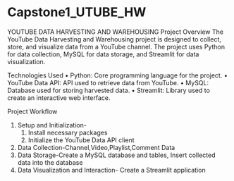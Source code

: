 # Capstone1_UTUBE_HW
YOUTUBE DATA HARVESTING AND WAREHOUSING
Project Overview
The YouTube Data Harvesting and Warehousing project is designed to collect, store, and visualize data from a YouTube channel. The project uses Python for data collection, MySQL for data storage, and Streamlit for data visualization.

Technologies Used
•	Python: Core programming language for the project.
•	YouTube Data API: API used to retrieve data from YouTube.
•	MySQL: Database used for storing harvested data.
•	Streamlit: Library used to create an interactive web interface.

Project Workflow
1. Setup and Initialization-
    1.	Install necessary packages
    2.	Initialize the YouTube Data API client
2. Data Collection-Channel,Video,Playlist,Comment Data
3. Data Storage-Create a MySQL database and tables, Insert collected data into the database
4. Data Visualization and Interaction-	Create a Streamlit application
